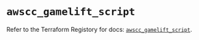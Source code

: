 # `awscc_gamelift_script`

Refer to the Terraform Registory for docs: [`awscc_gamelift_script`](https://registry.terraform.io/providers/hashicorp/awscc/0.70.0/docs/resources/gamelift_script).
